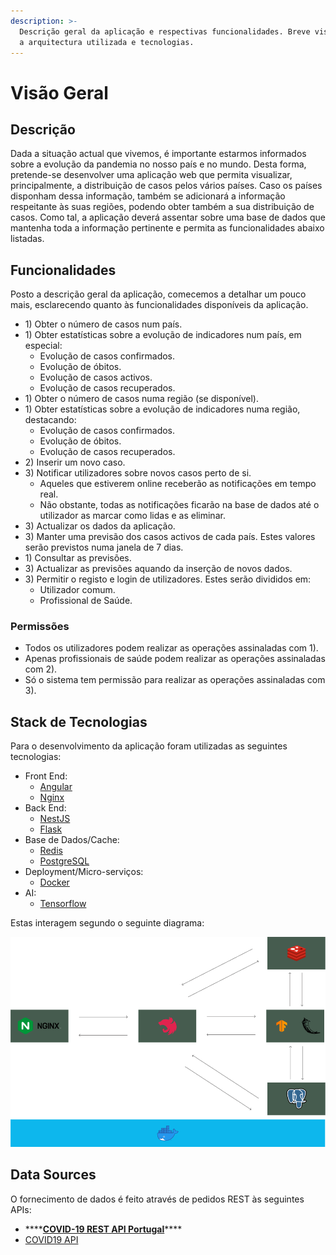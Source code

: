 ```yaml
---
description: >-
  Descrição geral da aplicação e respectivas funcionalidades. Breve visão sobre
  a arquitectura utilizada e tecnologias.
---
```


# Visão Geral

## Descrição

Dada a situação actual que vivemos, é importante estarmos informados sobre a evolução da pandemia no nosso país e no mundo. Desta forma, pretende-se desenvolver uma aplicação web que permita visualizar, principalmente, a distribuição de casos pelos vários países. Caso os países disponham dessa informação, também se adicionará a informação respeitante às suas regiões, podendo obter também a sua distribuição de casos. Como tal, a aplicação deverá assentar sobre uma base de dados que mantenha toda a informação pertinente e permita as funcionalidades abaixo listadas. 

## Funcionalidades

Posto a descrição geral da aplicação, comecemos a detalhar um pouco mais, esclarecendo quanto às funcionalidades disponíveis da aplicação.

* 1\) Obter o número de casos num país.
* 1\) Obter estatísticas sobre a evolução de indicadores num país, em especial:
  * Evolução de casos confirmados.
  * Evolução de óbitos.
  * Evolução de casos activos.
  * Evolução de casos recuperados.
* 1\) Obter o número de casos numa região \(se disponível\).
* 1\) Obter estatísticas sobre a evolução de indicadores numa região, destacando:
  * Evolução de casos confirmados.
  * Evolução de óbitos.
  * Evolução de casos recuperados.
* 2\) Inserir um novo caso.
* 3\) Notificar utilizadores sobre novos casos perto de si.
  * Aqueles que estiverem online receberão as notificações em tempo real.
  * Não obstante, todas as notificações ficarão na base de dados até o utilizador as marcar como lidas e as eliminar.
* 3\) Actualizar os dados da aplicação.
* 3\) Manter uma previsão dos casos activos de cada país. Estes valores serão previstos numa janela de 7 dias.
* 1\) Consultar as previsões.
* 3\) Actualizar as previsões aquando da inserção de novos dados.
* 3\) Permitir o registo e login de utilizadores. Estes serão divididos em:
  * Utilizador comum.
  * Profissional de Saúde.

### Permissões

* Todos os utilizadores podem realizar as operações assinaladas com 1\).
* Apenas profissionais de saúde podem realizar as operações assinaladas com 2\).
* Só o sistema tem permissão para realizar as operações assinaladas com 3\).

## Stack de Tecnologias

Para o desenvolvimento da aplicação foram utilizadas as seguintes tecnologias:

* Front End:
  * [Angular](https://angular.io/)
  * [Nginx](https://www.nginx.com/)
* Back End:
  * [NestJS](https://nestjs.com/)
  * [Flask](https://flask.palletsprojects.com/en/1.1.x/)
* Base de Dados/Cache:
  * [Redis](https://redis.io/)
  * [PostgreSQL](https://www.postgresql.org/)
* Deployment/Micro-serviços:
  * [Docker](https://www.docker.com/)
* AI:
  * [Tensorflow](https://www.tensorflow.org/)

Estas interagem segundo o seguinte diagrama:

![Interac&#xE7;&#xE3;o dos Componentes da Aplica&#xE7;&#xE3;o](.gitbook/assets/group-1.png)

## Data Sources

O fornecimento de dados é feito através de pedidos REST às seguintes APIs:

* \*\*\*\*[**COVID-19 REST API Portugal**](https://covid19-api.vost.pt/)\*\*\*\*
* [COVID19 API](https://covid19api.com/)





